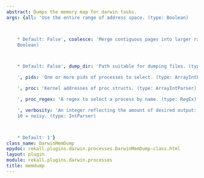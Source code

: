 ```yaml
---
abstract: Dumps the memory map for darwin tasks.
args: {all: 'Use the entire range of address space. (type: Boolean)



    * Default: False', coalesce: 'Merge contiguous pages into larger ranges. (type:
    Boolean)



    * Default: False', dump_dir: 'Path suitable for dumping files. (type: String)

    ', pids: 'One or more pids of processes to select. (type: ArrayIntParser)

    ', proc: 'Kernel addresses of proc structs. (type: ArrayIntParser)

    ', proc_regex: 'A regex to select a process by name. (type: RegEx)

    ', verbosity: 'An integer reflecting the amount of desired output: 0 = quiet,
    10 = noisy. (type: IntParser)



    * Default: 1'}
class_name: DarwinMemDump
epydoc: rekall.plugins.darwin.processes.DarwinMemDump-class.html
layout: plugin
module: rekall.plugins.darwin.processes
title: memdump
---
```


